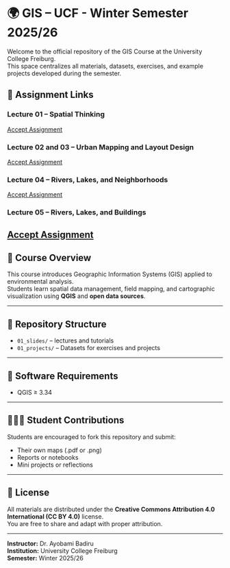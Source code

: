 # 🌍 GIS – UCF - Winter Semester 2025/26

Welcome to the official repository of the GIS Course at the University College Freiburg.  
This space centralizes all materials, datasets, exercises, and example projects developed during the semester.

## 🔗 Assignment Links

###  Lecture 01 – Spatial Thinking  
[Accept Assignment](https://classroom.github.com/a/fAEJs09s)

### Lecture 02 and 03 – Urban Mapping and Layout Design  
[Accept Assignment](https://classroom.github.com/a/4gbjyX7m)

### Lecture 04 – Rivers, Lakes, and Neighborhoods  
[Accept Assignment](https://classroom.github.com/a/tozG4lAi)

### Lecture 05 – Rivers, Lakes, and Buildings  
[Accept Assignment](https://classroom.github.com/a/CFeACsR2)
---

## 📘 Course Overview
This course introduces Geographic Information Systems (GIS) applied to environmental analysis.  
Students learn spatial data management, field mapping, and cartographic visualization using **QGIS** and **open data sources**.

---

## 📂 Repository Structure
- `01_slides/` – lectures and tutorials 
- `01_projects/` – Datasets for exercises and projects  
---

## 🧰 Software Requirements
- QGIS ≥ 3.34  

---

## 🧑🏾‍🎓 Student Contributions
Students are encouraged to fork this repository and submit:
- Their own maps (.pdf or .png)  
- Reports or notebooks  
- Mini projects or reflections

---

## 🌱 License
All materials are distributed under the **Creative Commons Attribution 4.0 International (CC BY 4.0)** license.  
You are free to share and adapt with proper attribution.

---

**Instructor:** Dr. Ayobami Badiru  
**Institution:** University College Freiburg   
**Semester:** Winter 2025/26  
